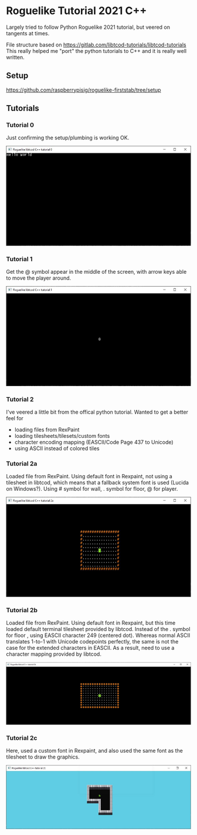 # Roguelike Tutorial 2021 C++

Largely tried to follow Python Roguelike 2021 tutorial, but veered on tangents at times.

File structure based on https://gitlab.com/libtcod-tutorials/libtcod-tutorials
This really helped me "port" the python tutorials to C++ and it is really well written.

## Setup

https://github.com/raspberrypisig/roguelike-firststab/tree/setup

## Tutorials

### Tutorial 0

Just confirming the setup/plumbing is working OK.

![Tutorial 0](https://github.com/raspberrypisig/roguelike-firststab/raw/main/images/tutorial0.jpg)

### Tutorial 1

Get the @ symbol appear in the middle of the screen, with arrow keys able to move the player around.

![Tutorial 1](https://github.com/raspberrypisig/roguelike-firststab/raw/main/images/tutorial1.jpg)

### Tutorial 2

I've veered a little bit from the offical python tutorial. Wanted to get a better feel for

- loading files from RexPaint
- loading tilesheets/tilesets/custom fonts
- character encoding mapping (EASCII/Code Page 437 to Unicode)
- using ASCII instead of colored tiles

### Tutorial 2a

Loaded file from RexPaint. Using default font in Rexpaint, not using a tilesheet in libtcod, which means that a fallback system font is used (Lucida on Windows?). Using # symbol for wall, . symbol for floor, @ for player.

![Tutorial 2a](https://github.com/raspberrypisig/roguelike-firststab/raw/main/images/tutorial2a.jpg)

### Tutorial 2b

Loaded file from RexPaint. Using default font in Rexpaint, but this time loaded default terminal tilesheet provided by libtcod. Instead of the . symbol for floor , using EASCII character 249 (centered dot). Whereas normal ASCII translates 1-to-1 with Unicode codepoints perfectly, the same is not the case for the extended characters in EASCII. As a result, need to use a character mapping provided by libtcod.

![Tutorial 2b](https://github.com/raspberrypisig/roguelike-firststab/raw/main/images/tutorial2b.jpg)

### Tutorial 2c

Here, used a custom font in Rexpaint, and also used the same font as the tilesheet to draw the graphics.

![Tutorial 2c](https://github.com/raspberrypisig/roguelike-firststab/raw/main/images/tutorial2c.jpg)
